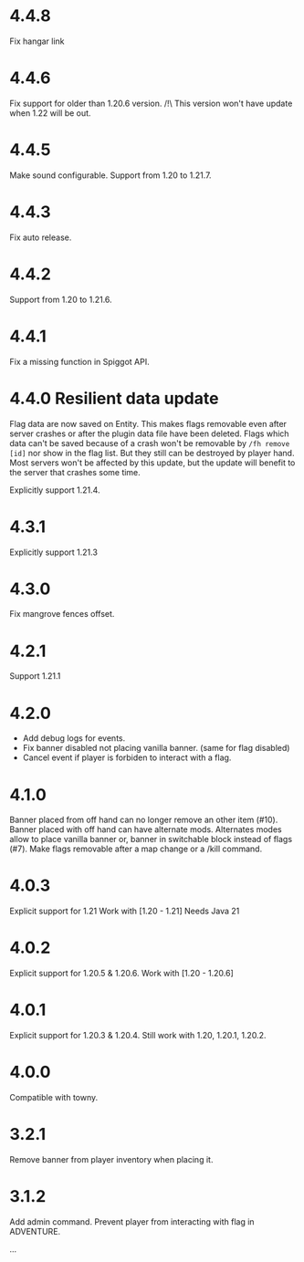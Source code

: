 # 4.4.8
Fix hangar link

# 4.4.6
Fix support for older than 1.20.6 version.
/!\ This version won't have update when 1.22 will be out.

# 4.4.5
Make sound configurable.
Support from 1.20 to 1.21.7.

# 4.4.3
Fix auto release.

# 4.4.2
Support from 1.20 to 1.21.6.

# 4.4.1
Fix a missing function in Spiggot API.

# 4.4.0 Resilient data update

Flag data are now saved on Entity.
This makes flags removable even after server crashes or after the plugin data file have been deleted.
Flags which data can't be saved because of a crash won't be removable by `/fh remove [id]` nor show in the flag list. But they still can be destroyed by player hand.
Most servers won't be affected by this update, but the update will benefit to the server that crashes some time.

Explicitly support 1.21.4.

# 4.3.1
Explicitly support 1.21.3

# 4.3.0
Fix mangrove fences offset.

# 4.2.1
Support 1.21.1

# 4.2.0
- Add debug logs for events.
- Fix banner disabled not placing vanilla banner. (same for flag disabled)
- Cancel event if player is forbiden to interact with a flag.

# 4.1.0
Banner placed from off hand can no longer remove an other item (#10).
Banner placed with off hand can have alternate mods. Alternates modes allow to place vanilla banner or, banner in switchable block instead of flags (#7).
Make flags removable after a map change or a /kill command.

# 4.0.3
Explicit support for 1.21
Work with [1.20 - 1.21]
Needs Java 21

# 4.0.2
Explicit support for 1.20.5 & 1.20.6.
Work with [1.20 - 1.20.6]

# 4.0.1

Explicit support for 1.20.3 & 1.20.4.
Still work with 1.20, 1.20.1, 1.20.2.

# 4.0.0

Compatible with towny.

# 3.2.1

Remove banner from player inventory when placing it.

# 3.1.2

Add admin command.
Prevent player from interacting with flag in ADVENTURE.

...